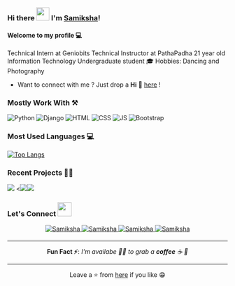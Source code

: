 ### Hi there <img src="https://raw.githubusercontent.com/MartinHeinz/MartinHeinz/master/wave.gif" width="30px"> I'm [Samiksha](https://samiksha8888989.github.io/)!


#### Welcome to my profile 💻

Technical Intern at Geniobits
Technical Instructor at PathaPadha
21 year old Information Technology Undergraduate student 🎓
Hobbies: Dancing and Photography
* Want to connect with me ? Just drop a **Hi** 👋 [here](https://www.linkedin.com/in/akash136/) ! 

### Mostly Work With ⚒

![Python](https://img.shields.io/badge/Python-FFD43B?style=for-the-badge&logo=python&logoColor=darkgreen)
![Django](https://img.shields.io/badge/-django-darkgreen?style=for-the-badge&logo=django&logoColor=white)
![HTML](https://img.shields.io/badge/HTML5-E34F26?style=for-the-badge&logo=html5&logoColor=white)
![CSS](https://img.shields.io/badge/CSS3-1572B6?style=for-the-badge&logo=css3&logoColor=white)
![JS](https://img.shields.io/badge/JavaScript-F7DF1E?style=for-the-badge&logo=javascript&logoColor=black)
![Bootstrap](https://img.shields.io/badge/Bootstrap-563D7C?style=for-the-badge&logo=bootstrap&logoColor=white)



### Most Used Languages 💻

[![Top Langs](https://github-readme-stats.vercel.app/api/top-langs/?username=samiksha8888989&layout=compact&theme=midnight-purple)](https://github.com/samiksha8888989)


### Recent Projects 👨‍💻

<img src="https://github-readme-stats.vercel.app/api/pin/?username=Akash1362000&repo=Django_Student_Management_System&show_icons=true&theme=monokai"> <<img src="https://github-readme-stats.vercel.app/api/pin/?username=Akash1362000&repo=News-Web-App&show_icons=true&theme=great-gatsby"><img src="https://github-readme-stats.vercel.app/api/pin/?username=samiksha8888989&repo=Portfolio_website&show_icons=true&theme=monokai">


### Let's Connect <img src="https://raw.githubusercontent.com/ShahriarShafin/ShahriarShafin/main/Assets/handshake.gif" height="32px">

<div align="center">
 <a href="https://www.linkedin.com/in/samiksha-naik-9a5b531a9/" target="_blank">
<img src=https://img.shields.io/badge/linkedin-%231E77B5.svg?&style=for-the-badge&logo=linkedin&logoColor=white alt=Samiksha Naik linkedin style="margin-bottom: 5px;" />
</a>
  
 <a href="https://github.com/samiksha8888989" target="_blank">
<img src=https://img.shields.io/badge/GitHub-100000?style=for-the-badge&logo=github&logoColor=white alt=Samiksha Naik GitHub style="margin-bottom: 5px;" />
</a>
  

<a href="mailto:samikshanaik88886@gmail.com" target="_blank">
<img src=https://img.shields.io/badge/Gmail-D14836?style=for-the-badge&logo=gmail&logoColor=white" alt=Samiksha Naik gmail style="margin-bottom: 5px;" />
</a>

<a href="https://www.instagram.com/_.samikshanaik._" target="_blank">
<img src=https://img.shields.io/badge/Instagram-E4405F?style=for-the-badge&logo=instagram&logoColor=white alt=Samiksha Instagram style="margin-bottom: 5px;" />
</a>


---

**Fun Fact ⚡**: _I'm availabe 🙋‍♂️ to grab a **coffee** ☕ 🙊_

---


Leave a ⭐ from [here](https://github.com/samiksha8888989/samiksha8888989) if you like 😁



<!---
samiksha8888989/samiksha8888989 is a ✨ special ✨ repository because its `README.md` (this file) appears on your GitHub profile.
You can click the Preview link to take a look at your changes.
--->
